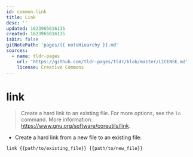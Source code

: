 ```yaml
---
id: common.link
title: Link
desc: ''
updated: 1623965016135
created: 1623965016135
isDir: false
gitNotePath: 'pages/{{ noteHiearchy }}.md'
sources:
  - name: tldr-pages
    url: 'https://github.com/tldr-pages/tldr/blob/master/LICENSE.md'
    license: Creative Commons
---
```

# link

> Create a hard link to an existing file.
> For more options, see the `ln` command.
> More information: <https://www.gnu.org/software/coreutils/link>.

- Create a hard link from a new file to an existing file:

`link {{path/to/existing_file}} {{path/to/new_file}}`

